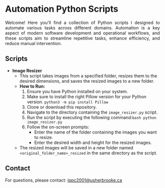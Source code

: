 # Automation Python Scripts

<p align="justify">
Welcome! Here you'll find a collection of Python scripts I designed to automate various tasks across different domains. Automation is a key aspect of modern software development and operational workflows, and these scripts aim to streamline repetitive tasks, enhance efficiency, and reduce manual intervention.
</p>


## Scripts

- **Image Resizer**
    - This script takes images from a specified folder, resizes them to the desired dimensions, and saves the resized images to a new folder.
    - **How to Run:**
        1. Ensure you have Python installed on your system.
        2. Make sure to install the right Pillow version for your Python version. ```python3 -m pip install Pillow```
        3. Clone or download this repository.
        4. Navigate to the directory containing the `image_resizer.py` script.
        5. Run the script by executing the following command:```bash python image_resizer.py```
        6. Follow the on-screen prompts:
            - Enter the name of the folder containing the images you want to resize.
            - Enter the desired width and height for the resized images.
    - The resized images will be saved in a new folder named `<original_folder_name>_resized` in the same directory as the script.


## Contact

For questions, please contact: ippc2001@usherbrooke.ca
